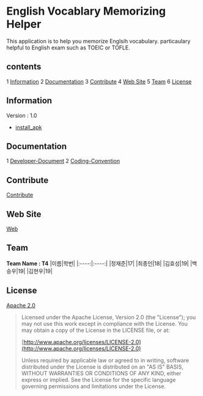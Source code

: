 # English Vocablary Memorizing Helper

This application is to help you memorize Englsih vocabulary. particaulary helpful to English exam such as TOEIC or TOFLE.

## contents ##
1 [Information](#information)
2 [Documentation](#documentation)
3 [Contribute](#contribute)
4 [Web Site](#web-site)
5 [Team](#team)
6 [License](#license)

## Information ##
Version : 1.0
- [install_apk](https://github.com/Hanyang-Erica-Oss-dev-2020-Undecided/Decision-Helper/raw/master/app-debug.apk)


## Documentation ##
1 [Developer-Document](https://github.com/Hanyang-Erica-Oss-dev-2020-Undecided/Decision-Helper/blob/master/DeveloperDocument.md)
2 [Coding-Convention](https://github.com/Hanyang-Erica-Oss-dev-2020-Undecided/Decision-Helper/blob/master/CodingConvention.md)

## Contribute ##
[Contribute](https://github.com/Hanyang-Erica-Oss-dev-2020-Undecided/Decision-Helper/blob/master/contribute.md)

## Web Site ##
[Web](https://hanyang-erica-oss-dev-2020-undecided.github.io/DecisionHelper_Webpage/theme/index.html)

## Team ##
**Team Name : T4**
|이름|학번|
|:----:|:----:|
|정재준|17|
|최종인|18|
|김효성|19|
|백승우|19|
|김현우|19|

## License ##
[Apache 2.0](https://github.com/Hanyang-Erica-Oss-dev-2020-Undecided/Decision-Helper/blob/master/LICENSE)
> Licensed under the Apache License, Version 2.0 (the "License");
> you may not use this work except in compliance with the License.
> You may obtain a copy of the License in the LICENSE file, or at:
>
>  [http://www.apache.org/licenses/LICENSE-2.0](http://www.apache.org/licenses/LICENSE-2.0)
>
> Unless required by applicable law or agreed to in writing, software
> distributed under the License is distributed on an "AS IS" BASIS,
> WITHOUT WARRANTIES OR CONDITIONS OF ANY KIND, either express or implied.
> See the License for the specific language governing permissions and
> limitations under the License.
